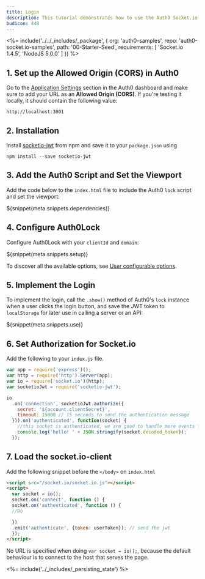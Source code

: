 ```yaml
---
title: Login
description: This tutorial demonstrates how to use the Auth0 Socket.io SDK to add authentication and authorization to your web app
budicon: 448
---
```


<%= include('../../_includes/_package', {
  org: 'auth0-samples',
  repo: 'auth0-socket.io-samples',
  path: '00-Starter-Seed',
  requirements: [
    'Socket.io 1.4.5',
    'NodeJS 5.0.0'
  ]
}) %>


## 1. Set up the Allowed Origin (CORS) in Auth0

<div class="setup-origin">
<p>Go to the <a href="${manage_url}/#/applications/${account.clientId}/settings">Application Settings</a> section in the Auth0 dashboard and make sure to add your URL as an <b>Allowed Origin (CORS)</b>. If you're testing it locally, it should contain the following value:</p>

<pre><code>http://localhost:3001</pre></code>

</div>

## 2. Installation

Install [socketio-jwt](https://github.com/auth0/socketio-jwt) from npm and save it to your `package.json` using

```
npm install --save socketio-jwt
```

## 3. Add the Auth0 Script and Set the Viewport

Add the code below to the `index.html` file to include the Auth0 `lock` script and set the viewport:

${snippet(meta.snippets.dependencies)}

## 4. Configure Auth0Lock

Configure Auth0Lock with your `clientId` and `domain`:

${snippet(meta.snippets.setup)}

To discover all the available options, see [User configurable options](/libraries/lock/v10/customization).

## 5. Implement the Login

To implement the login, call the `.show()` method of Auth0's `lock` instance when a user clicks the login button, and save the JWT token to `localStorage` for later use in calling a server or an API:

${snippet(meta.snippets.use)}

## 6. Set Authorization for Socket.io

Add the following to your `index.js` file.

```javascript
var app = require('express')();
var http = require('http').Server(app);
var io = require('socket.io')(http);
var socketioJwt = require('socketio-jwt');

io
  .on('connection', socketioJwt.authorize({
    secret: '${account.clientSecret}',
    timeout: 15000 // 15 seconds to send the authentication message
  })).on('authenticated', function(socket) {
    //this socket is authenticated, we are good to handle more events from it.
    console.log('hello! ' + JSON.stringify(socket.decoded_token));
  });
```

## 7. Load the socket.io-client

Add the following snippet before the `</body>` on `index.html`

```html
<script src="/socket.io/socket.io.js"></script>
<script>
  var socket = io();
  socket.on('connect', function () {
  socket.on('authenticated', function () {
  //Do

  })
  .emit('authenticate', {token: userToken}); // send the jwt
  });
</script>
```

No URL is specified when doing `var socket = io();`, because the default behaviour is to connect to the host that serves the page.

<%= include('../_includes/_persisting_state') %>